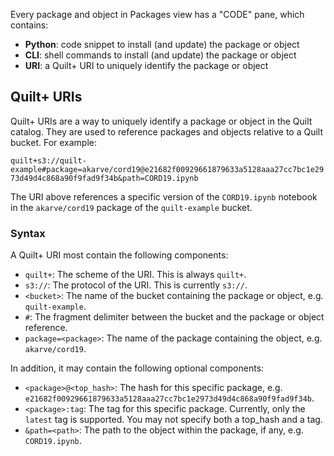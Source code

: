 <!-- markdownlint-disable-next-line first-line-h1 -->
Every package and object in Packages view has a "CODE" pane, which contains:

- **Python**: code snippet to install (and update) the package or object
- **CLI**: shell commands to install (and update) the package or object
- **URI**: a Quilt+ URI to uniquely identify the package or object

## Quilt+ URIs

Quilt+ URIs are a way to uniquely identify a package or object in the Quilt
catalog. They are used to reference packages and objects relative to a Quilt
bucket.  For example:

<!-- markdownlint-disable-next-line line-length -->
`quilt+s3://quilt-example#package=akarve/cord19@e21682f00929661879633a5128aaa27cc7bc1e2973d49d4c868a90f9fad9f34b&path=CORD19.ipynb`

The URI above references a specific version of the `CORD19.ipynb` notebook in
the `akarve/cord19` package of the `quilt-example` bucket.

### Syntax

A Quilt+ URI most contain the following components:

- `quilt+`: The scheme of the URI. This is always `quilt+`.
- `s3://`: The protocol of the URI. This is currently `s3://`.
- `<bucket>`: The name of the bucket containing the package or object, e.g.
  `quilt-example`.
- `#`: The fragment delimiter between the bucket and the package or object
  reference.
- `package=<package>`: The name of the package containing the object, e.g.
  `akarve/cord19`.

In addition, it may contain the following optional components:

- `<package>@<top_hash>`: The hash for this specific package, e.g.
  `e21682f00929661879633a5128aaa27cc7bc1e2973d49d4c868a90f9fad9f34b`.
- `<package>:tag`: The tag for this specific package. Currently, only the
  `latest` tag is supported.  You may not specify both a top_hash and a tag.
- `&path=<path>`: The path to the object within the package, if any, e.g.
  `CORD19.ipynb`.
